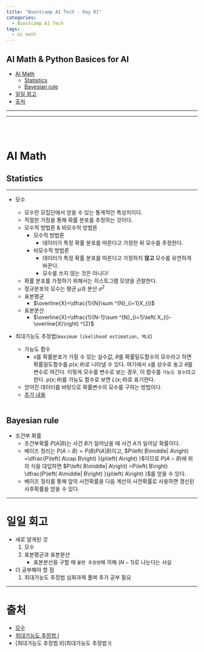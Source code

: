 ```yaml
---
title: "Boostcamp AI Tech - Day 01"
categories:
  - Boostcamp AI Tech
tags:
  - ai math
---
```


## AI Math & Python Basices for AI

- [AI Math](#ai-math)
    - [Statistics](#statistics)
    - [Bayesian rule](#bayesian-rule)
- [일일 회고](#일일-회고)
- [출처](#출처)
<hr><hr>
<br><br>

# AI Math

## Statistics
<hr>

- 모수
    - 모수란 모집단에서 얻을 수 있는 통계적인 특성치이다.
    - 적절한 가정을 통해 확률 분포를 추정하는 것이다.
    - 모수적 방법론 & 비모수적 방법론
        - 모수적 방법론
            - 데이터가 특정 확률 분포를 따른다고 가정한 뒤 모수를 추정한다.
        - 비모수적 방법론
            - 데이터가 특정 확률 분포를 따른다고 가정하지 **않고** 모수를 유연하게 바꾼다.
            - 모수를 쓰지 않는 것은 아니다!
    - 확률 분포를 가정하기 위해서는 히스토그램 모양을 관찰한다.
    - 정규분포의 모수는 평균 $\mu$과 분산 $\sigma$<sup>2</sup>
    - 표본평균
        - $\overline{X}=\dfrac{1}{N}\sum ^{N}_{i=1}X_{i}$
    - 표본분산
        - $\overline{X}=\dfrac{1}{N-1}\sum ^{N}_{i=1}\left( X_{i}-\overline{X}\right) ^{2}$

- 최대가능도 추정법(```maximum likelihood estimation, MLE```)
    - 가능도 함수
        - x를 확률분포가 가질 수 있는 실수값, $\theta$를 확률밀도함수의 모수라고 하면 확률밀도함수를 $p( x;\theta)$로 나타낼 수 있다. 여기에서 x를 상수로 놓고 $\theta$를 변수로 여긴다. 이렇게 모수를 변수로 보는 경우, 이 함수를 ```가능도 함수```라고 한다. $p\left( x;\theta \right)$를 가능도 함수로 보면 $L\left( x;\theta \right)$로 표기한다.
    - 얻어진 데이터를 바탕으로 확률변수의 모수를 구하는 방법이다.
    - [추가 내용](2022-09-22-day05.md/#statistics)
<br><Br>

## Bayesian rule
- 조건부 확률
    - 조건부확률 $P\left( A\middle| B\right)$는 사건 $B$가 일어났을 때 사건 $A$가 일어날 확률이다.
    - 베이즈 정리는 $P\left( A\cap B\right) =P\left( B\right) P\left( A\middle| B\right)$이고, $P\left( B\middle| A\right) =\dfrac{P\left( A\cap B\right) }{p\left( A\right) }$이므로 $P\left( A\cap B\right)$에 위의 식을 대입하면 $P\left( B\middle| A\right) =P\left( B\right) \dfrac{P\left( A\middle| B\right) }{p\left( A\right) }$를 얻을 수 있다.
    - 베이즈 정리를 통해 앞의 사전확률을 다음 계산의 사전확률로 사용하면 갱신된 사후확률을 얻을 수 있다.
<hr>

# 일일 회고
- 새로 알게된 것
    1. 모수
    2. 표본평균과 표본분산
        - 표본분산을 구할 때 ```불편 추정량```에 의해 $(N - 1)$로 나눈다는 사실
- 더 공부해야 할 점
    1. 최대가능도 추정법 심화과제 풀며 추가 공부 필요
<hr>

# 출처
- [모수](https://ahnjg.tistory.com/55)
- [최대가능도 추정법 I](https://losskatsu.github.io/statistics/mle/#)
- [최대가능도 추정법 II](최대가능도 추정법 I)
